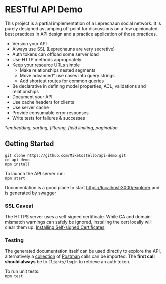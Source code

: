 # RESTful API Demo

This project is a partial implementation of a Leprechaun social network. It is purely designed as jumping off point for discussions on a few opinionated best practices in API design and a practice application of those practices.

* Version your API
* Always use SSL (Leprechauns are very secretive)
* Auth tokens can offload some server load
* Use HTTP methods appropriately
* Keep your resource URLs simple
  * Make relationships nested segments
  * Move advanced* use cases into query strings
  * Add shortcut routes for common queries
* Be declarative in defining model properties, ACL, validations and relationships
* Document your API
* Use cache headers for clients
* Use server cache
* Provide consumable error responses
* Write tests for failures & successes

_*embedding, sorting, filtering, field limiting, pagination_

## Getting Started

```
git clone https://github.com/MikeCostello/api-demo.git
cd api-demo
npm install
```

To launch the API server run:  
```npm start```

Documentation is a good place to start [https://localhost:3000/explorer](https://localhost:3000/explorer) and is generated by [swagger](http://swagger.io)


### SSL Caveat
The HTTPS server uses a self signed certificate. While CA and domain mismatch warnings can safely be ignored, installing the cert locally will clear them up.
[Installing Self-signed Certificates](http://www.robpeck.com/2010/10/google-chrome-mac-os-x-and-self-signed-ssl-certificates/#.VugiGhIrLqY)

### Testing

The generated documentation itself can be used directly to explore the API, alternatively a [collection](https://raw.githubusercontent.com/MikeCostello/api-demo/master/api-demo.json.postman_collection) of [Postman](https://www.getpostman.com) calls can be imported. The **first call should always** be to ```Clients/login``` to retrieve an auth token.

To run unit tests:  
```npm test```



